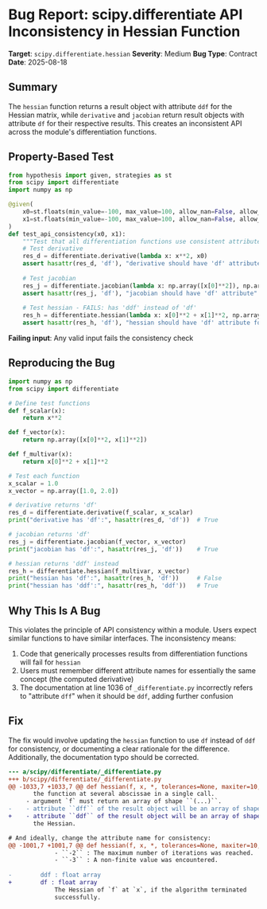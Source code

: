 # Bug Report: scipy.differentiate API Inconsistency in Hessian Function

**Target**: `scipy.differentiate.hessian`
**Severity**: Medium
**Bug Type**: Contract
**Date**: 2025-08-18

## Summary

The `hessian` function returns a result object with attribute `ddf` for the Hessian matrix, while `derivative` and `jacobian` return result objects with attribute `df` for their respective results. This creates an inconsistent API across the module's differentiation functions.

## Property-Based Test

```python
from hypothesis import given, strategies as st
from scipy import differentiate
import numpy as np

@given(
    x0=st.floats(min_value=-100, max_value=100, allow_nan=False, allow_infinity=False),
    x1=st.floats(min_value=-100, max_value=100, allow_nan=False, allow_infinity=False)
)
def test_api_consistency(x0, x1):
    """Test that all differentiation functions use consistent attribute names."""
    # Test derivative
    res_d = differentiate.derivative(lambda x: x**2, x0)
    assert hasattr(res_d, 'df'), "derivative should have 'df' attribute"
    
    # Test jacobian
    res_j = differentiate.jacobian(lambda x: np.array([x[0]**2]), np.array([x0]))
    assert hasattr(res_j, 'df'), "jacobian should have 'df' attribute"
    
    # Test hessian - FAILS: has 'ddf' instead of 'df'
    res_h = differentiate.hessian(lambda x: x[0]**2 + x[1]**2, np.array([x0, x1]))
    assert hasattr(res_h, 'df'), "hessian should have 'df' attribute for consistency"
```

**Failing input**: Any valid input fails the consistency check

## Reproducing the Bug

```python
import numpy as np
from scipy import differentiate

# Define test functions
def f_scalar(x):
    return x**2

def f_vector(x):
    return np.array([x[0]**2, x[1]**2])

def f_multivar(x):
    return x[0]**2 + x[1]**2

# Test each function
x_scalar = 1.0
x_vector = np.array([1.0, 2.0])

# derivative returns 'df'
res_d = differentiate.derivative(f_scalar, x_scalar)
print("derivative has 'df':", hasattr(res_d, 'df'))  # True

# jacobian returns 'df'
res_j = differentiate.jacobian(f_vector, x_vector)
print("jacobian has 'df':", hasattr(res_j, 'df'))    # True

# hessian returns 'ddf' instead
res_h = differentiate.hessian(f_multivar, x_vector)
print("hessian has 'df':", hasattr(res_h, 'df'))     # False
print("hessian has 'ddf':", hasattr(res_h, 'ddf'))   # True
```

## Why This Is A Bug

This violates the principle of API consistency within a module. Users expect similar functions to have similar interfaces. The inconsistency means:

1. Code that generically processes results from differentiation functions will fail for `hessian`
2. Users must remember different attribute names for essentially the same concept (the computed derivative)
3. The documentation at line 1036 of `_differentiate.py` incorrectly refers to "attribute `dff`" when it should be `ddf`, adding further confusion

## Fix

The fix would involve updating the `hessian` function to use `df` instead of `ddf` for consistency, or documenting a clear rationale for the difference. Additionally, the documentation typo should be corrected.

```diff
--- a/scipy/differentiate/_differentiate.py
+++ b/scipy/differentiate/_differentiate.py
@@ -1033,7 +1033,7 @@ def hessian(f, x, *, tolerances=None, maxiter=10, order=8, initial_step=0.5,
       the function at several abscissae in a single call.
     - argument `f` must return an array of shape ``(...)``.
-    - attribute ``dff`` of the result object will be an array of shape ``(m, m)``,
+    - attribute ``ddf`` of the result object will be an array of shape ``(m, m)``,
       the Hessian.

# And ideally, change the attribute name for consistency:
@@ -1001,7 +1001,7 @@ def hessian(f, x, *, tolerances=None, maxiter=10, order=8, initial_step=0.5,
             - ``-2`` : The maximum number of iterations was reached.
             - ``-3`` : A non-finite value was encountered.
 
-        ddf : float array
+        df : float array
             The Hessian of `f` at `x`, if the algorithm terminated
             successfully.
```